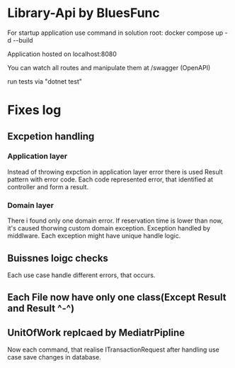 # Library-Api by BluesFunc

For startup application use command in solution root: 
docker compose up -d --build

Application hosted on localhost:8080

You can watch all routes and manipulate them at /swagger (OpenAPI) 

run tests via "dotnet test"

# Fixes log

## Excpetion handling
### Application layer
Instead of throwing expction in application layer error there is used Result pattern with error code. Each code represented error, that identified at controller and form a result.
### Domain layer
There i found only one domain error. If reservation time is lower than now, it's caused thorwing custom domain exception. Exception handled by middlware. Each exception might have unique handle logic. 
## Buissnes loigc checks
Each use case handle different errors, that occurs. 
## Each File now have only one class(Except Result and Result<T> ^-^)
## UnitOfWork replcaed by MediatrPipline
Now each command, that realise ITransactionRequest after handling use case save changes in database.


